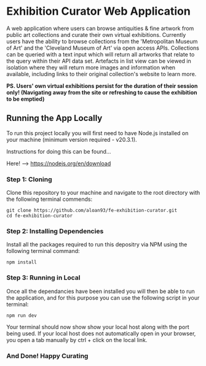 # Exhibition Curator Web Application

A web application where users can browse antiquities & fine artwork from public art collections and curate their own virtual exhibitions. Currently users have the ability to browse collections from the 'Metropolitan Museum of Art' and the 'Cleveland Museum of Art' via open access APIs. Collections can be queried with a text input which will return all artworks that relate to the query within their API data set. Artefacts in list view can be viewed in isolation where they will return more images and information when available, including links to their original collection's website to learn more.

**PS. Users' own virtual exhibitions persist for the duration of their session only! (Navigating away from the site or refreshing to cause the exhibition to be emptied)**

## Running the App Locally

To run this project locally you will first need to have Node.js installed on your machine (minimum version required - v20.3.1).

Instructions for doing this can be found...

Here! --> https://nodejs.org/en/download

### Step 1: Cloning

Clone this repository to your machine and navigate to the root directory with the following terminal commends:

```
git clone https://github.com/aloan93/fe-exhibition-curator.git
cd fe-exhibition-curator
```

### Step 2: Installing Dependencies

Install all the packages required to run this depositry via NPM using the following terminal command:

```
npm install
```

### Step 3: Running in Local

Once all the dependancies have been installed you will then be able to run the application, and for this purpose you can use the following script in your terminal:

```
npm run dev
```

Your terminal should now show show your local host along with the port being used. If your local host does not automatically open in your browser, you open a tab manually by ctrl + click on the local link.

### And Done! Happy Curating
